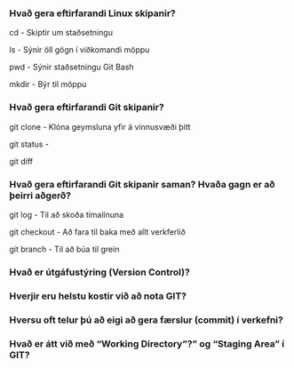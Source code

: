 ### Hvað gera eftirfarandi Linux skipanir?
cd - Skiptir um staðsetningu

ls - Sýnir öll gögn í viðkomandi möppu

pwd - Sýnir staðsetningu Git Bash

mkdir - Býr til möppu
### Hvað gera eftirfarandi Git skipanir?
git clone - Klóna geymsluna yfir á vinnusvæði þitt

git status - 

git diff
### Hvað gera eftirfarandi Git skipanir saman? Hvaða gagn er að þeirri aðgerð?
git log - Til að skoða tímalínuna

git checkout - Að fara til baka með allt verkferlið

git branch - Til að búa til grein
### Hvað er útgáfustýring (Version Control)?
### Hverjir eru helstu kostir við að nota GIT?
### Hversu oft telur þú að eigi að gera færslur (commit) í verkefni?
### Hvað er átt við með “Working Directory”?” og “Staging Area” í GIT?

